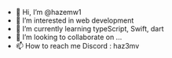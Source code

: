 - 👋 Hi, I’m @hazemw1
- 👀 I’m interested in web development
- 🌱 I’m currently learning typeScript, Swift, dart
- 💞️ I’m looking to collaborate on ...
- 📫 How to reach me Discord : haz3mv

<!---
hazemw1/hazemw1 is a ✨ special ✨ repository because its `README.md` (this file) appears on your GitHub profile.
You can click the Preview link to take a look at your changes.
--->
